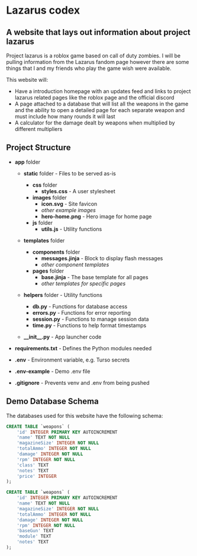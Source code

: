 # Lazarus codex

## A website that lays out information about project lazarus

Project lazarus is a roblox game based on call of duty zombies. I will be pulling information from the Lazarus fandom page however there are some things that I and my friends who play the game wish were available.

This website will:

- Have a introduction homepage with an updates feed and links to project lazarus related pages like the roblox page and the official discord
- A page attached to a database that will list all the weapons in the game and the ability to open a detailed page for each separate weapon and must include how many rounds it will last
- A calculator for the damage dealt by weapons when multiplied by different multipliers

## Project Structure

- **app** folder

  - **static** folder - Files to be served as-is

    - **css** folder
      - **styles.css** - A user stylesheet
    - **images** folder
      - **icon.svg** - Site favicon
      - _other example images_
      - **hero-home.png** - Hero image for home page
    - **js** folder
      - **utils.js** - Utility functions

  - **templates** folder

    - **components** folder
      - **messages.jinja** - Block to display flash messages
      - _other component templates_
    - **pages** folder
      - **base.jinja** - The base template for all pages
      - _other templates for specific pages_

  - **helpers** folder - Utility functions

    - **db.py** - Functions for database access
    - **errors.py** - Functions for error reporting
    - **session.py** - Functions to manage session data
    - **time.py** - Functions to help format timestamps

  - **\_\_init\_\_.py** - App launcher code

- **requirements.txt** - Defines the Python modules needed

- **.env** - Environment variable, e.g. Turso secrets
- **.env-example** - Demo .env file
- **.gitignore** - Prevents venv and .env from being pushed

## Demo Database Schema

The databases used for this website have the following schema:

```sql
CREATE TABLE `weapons` (
    'id' INTEGER PRIMARY KEY AUTOINCREMENT
    'name' TEXT NOT NULL
    'magazineSize' INTEGER NOT NULL
    'totalAmmo' INTEGER NOT NULL
    'damage' INTEGER NOT NULL
    'rpm' INTEGER NOT NULL
    'class' TEXT
    'notes' TEXT
    'price' INTEGER
);

CREATE TABLE `weapons` (
    'id' INTEGER PRIMARY KEY AUTOINCREMENT
    'name' TEXT NOT NULL
    'magazineSize' INTEGER NOT NULL
    'totalAmmo' INTEGER NOT NULL
    'damage' INTEGER NOT NULL
    'rpm' INTEGER NOT NULL
    'baseGun' TEXT
    'module' TEXT
    'notes' TEXT
);


```


